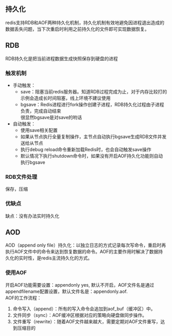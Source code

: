 ## 持久化
redis支持RDB和AOF两种持久化机制，持久化机制有效地避免因进程退出造成的数据丢失问题，当下次重启时利用之前持久化的文件即可实现数据恢复。

## RDB
RDB持久化是把当前进程数据生成快照保存到硬盘的进程
### 触发机制
* 手动触发：
    * save：阻塞当前redis服务器。知道RDB过程完成为止，对于内存比较打的示例会造成长时间阻塞，线上环境不建议使用
    * bgsave：Redis进程进行fork操作创建子进程，RDB持久化过程由子进程负责，完成自动结束  
    很显然bgsave是对save的哟话
* 自动触发：
    * 使用save相关配置
    * 如果从节点执行全量复制操作，主节点自动执行bgsave生成RDB文件并发送给从节点
    * 执行debug reload命令重新加载Redis时，也会自动触发save操作
    * 默认情况下执行shutdown命令时，如果没有开启AOF持久化功能则自动执行bgsave

### RDB文件处理
保存，压缩  

### 优缺点
缺点：没有办法实时持久化

## AOD
AOD（append only file）持久化：以独立日志的方式记录每次写命令，重启时再执行AOF文件中的命令来达到恢复数据的命令。AOF的主要作用时解决了数据持久化的实时性，是redis主流持久化的方式。

### 使用AOF
开启AOF功能需要设置：appendonly yes, 默认不开启，AOF文件名是通过appendfilename配置设置，默认文件名是：appendonly.aof.  
AOF的工作流程：
1. 命令写入（append）：所有的写入命令会追加到aof_buf（缓冲区）中。
1. 文件同步（sync）：AOF缓冲区根据对应的策略向硬盘做同步操作。
1. 文件重写（rewrite）：随着AOF文件越来越大，需要定期对AOF文件重写，达到压缩目的